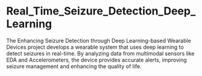 # Real_Time_Seizure_Detection_Deep_Learning
The Enhancing Seizure Detection through Deep Learning-based Wearable Devices project develops a wearable system that uses deep learning to detect seizures in real-time. By analyzing data from multimodal sensors like EDA and Accelerometers, the device provides accurate alerts, improving seizure management and enhancing the quality of life.
